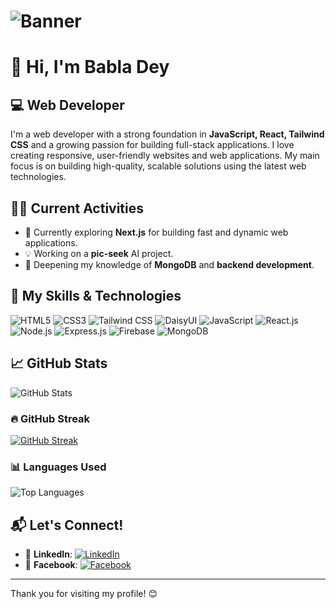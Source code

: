 # ![Banner](https://your-banner-image-url.com)

# 👋 Hi, I'm Babla Dey 
## 💻 Web Developer 

I'm a web developer with a strong foundation in **JavaScript, React, Tailwind CSS** and a growing passion for building full-stack applications. I love creating responsive, user-friendly websites and web applications. My main focus is on building high-quality, scalable solutions using the latest web technologies.

## 🏃‍♂️ Current Activities
- 🚀 Currently exploring **Next.js** for building fast and dynamic web applications.
- 💡 Working on a **pic-seek** AI project.
- 🎯 Deepening my knowledge of **MongoDB** and **backend development**.

## 🔧 My Skills & Technologies

 ![HTML5](https://img.shields.io/badge/-HTML5-E34F26?style=flat&logo=html5&logoColor=white) 
 ![CSS3](https://img.shields.io/badge/-CSS3-1572B6?style=flat&logo=css3&logoColor=white) 
 ![Tailwind CSS](https://img.shields.io/badge/-Tailwind%20CSS-06B6D4?style=flat&logo=tailwindcss&logoColor=white) 
 ![DaisyUI](https://img.shields.io/badge/-DaisyUI-000000?style=flat&logo=data:image/svg+xml;base64,...) 
 ![JavaScript](https://img.shields.io/badge/-JavaScript-F7DF1E?style=flat&logo=javascript&logoColor=black) 
 ![React.js](https://img.shields.io/badge/-React.js-61DAFB?style=flat&logo=react&logoColor=black) 
 ![Node.js](https://img.shields.io/badge/-Node.js-339933?style=flat&logo=node.js&logoColor=white) 
 ![Express.js](https://img.shields.io/badge/-Express.js-000000?style=flat&logo=express&logoColor=white)
 ![Firebase](https://img.shields.io/badge/-Firebase-FFCA28?style=flat&logo=firebase&logoColor=black) 
 ![MongoDB](https://img.shields.io/badge/-MongoDB-47A248?style=flat&logo=mongodb&logoColor=white) 

## 📈 GitHub Stats
![GitHub Stats](https://github-readme-stats.vercel.app/api?username=babladey275&show_icons=true&hide_title=true&count_private=true&hide_border=true&theme=radical)

### 🔥 GitHub Streak
[![GitHub Streak](https://streak-stats.demolab.com?user=babladey275&theme=dark)](https://git.io/streak-stats)

### 📊 Languages Used
![Top Languages](https://github-readme-stats.vercel.app/api/top-langs/?username=babladey275&layout=compact&theme=radical)

## 📬 Let's Connect!
- 💼 **LinkedIn**: [![LinkedIn](https://img.shields.io/badge/-LinkedIn-0077B5?style=flat&logo=linkedin&logoColor=white)](https://www.linkedin.com/in/babladey)
- 📘 **Facebook**: [![Facebook](https://img.shields.io/badge/-Facebook-1877F2?style=flat&logo=facebook&logoColor=white)](https://www.facebook.com/yourFacebookProfile)


---

Thank you for visiting my profile! 😊

